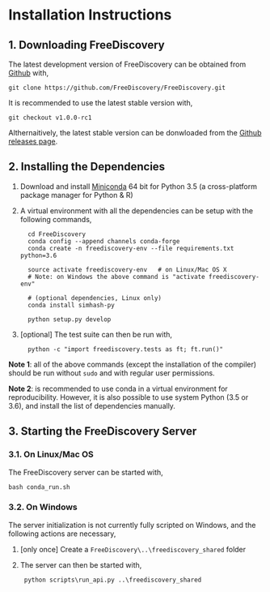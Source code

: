 # Installation Instructions


## 1. Downloading FreeDiscovery

The latest development version of FreeDiscovery can be obtained from [Github](https://github.com/FreeDiscovery/FreeDiscovery) with,
      
    git clone https://github.com/FreeDiscovery/FreeDiscovery.git

It is recommended to use the latest stable version with,
  
    git checkout v1.0.0-rc1

Althernaitively, the latest stable version can be donwloaded from the [Github releases page](https://github.com/FreeDiscovery/FreeDiscovery/releases).


## 2. Installing the Dependencies

 1. Download and install [Miniconda](http://conda.pydata.org/miniconda.html) 64 bit for Python 3.5 (a cross-platform package manager for Python & R)

 2. A virtual environment with all the dependencies can be setup with the following commands,
 
          cd FreeDiscovery
          conda config --append channels conda-forge
          conda create -n freediscovery-env --file requirements.txt python=3.6
 
          source activate freediscovery-env   # on Linux/Mac OS X
          # Note: on Windows the above command is "activate freediscovery-env"

          # (optional dependencies, Linux only) 
          conda install simhash-py

          python setup.py develop
 
 3. [optional] The test suite can then be run with,
 
          python -c "import freediscovery.tests as ft; ft.run()"


**Note 1**: all of the above commands (except the installation of the compiler) should be run without `sudo` and with regular user permissions.

**Note 2**: is recommended to use conda in a virtual environment for reproducibility. However, it is also possible to use system Python (3.5 or 3.6), and install the list of dependencies manually.


      
## 3. Starting the FreeDiscovery Server

### 3.1. On Linux/Mac OS 

The FreeDiscovery server can be started with,
   
    bash conda_run.sh

### 3.2. On Windows

The server initialization is not currently fully scripted on Windows, and the following actions are necessary,

1. [only once] Create a `FreeDiscovery\..\freediscovery_shared` folder
2. The server can then be started with,

        python scripts\run_api.py ..\freediscovery_shared 
